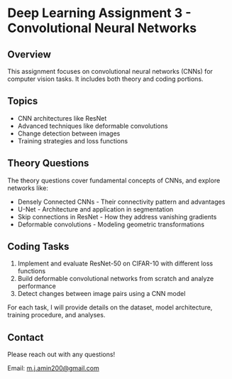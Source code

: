 # Deep Learning Assignment 3 - Convolutional Neural Networks

## Overview

This assignment focuses on convolutional neural networks (CNNs) for computer vision tasks. It includes both theory and coding portions.

## Topics  

- CNN architectures like ResNet
- Advanced techniques like deformable convolutions   
- Change detection between images
- Training strategies and loss functions

## Theory Questions

The theory questions cover fundamental concepts of CNNs, and explore networks like:

- Densely Connected CNNs - Their connectivity pattern and advantages
- U-Net - Architecture and application in segmentation  
- Skip connections in ResNet - How they address vanishing gradients
- Deformable convolutions - Modeling geometric transformations

## Coding Tasks

1. Implement and evaluate ResNet-50 on CIFAR-10 with different loss functions
2. Build deformable convolutional networks from scratch and analyze performance
3. Detect changes between image pairs using a CNN model

For each task, I will provide details on the dataset, model architecture, training procedure, and analyses.

## Contact 

Please reach out with any questions!

Email: m.j.amin200@gmail.com

